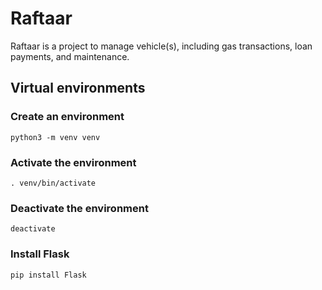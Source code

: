 # Raftaar
Raftaar is a project to manage vehicle(s), including gas transactions, loan
payments, and maintenance.

## Virtual environments
### Create an environment
```
python3 -m venv venv
```
### Activate the environment
```
. venv/bin/activate
```
### Deactivate the environment
```
deactivate
```
### Install Flask
```
pip install Flask
```
